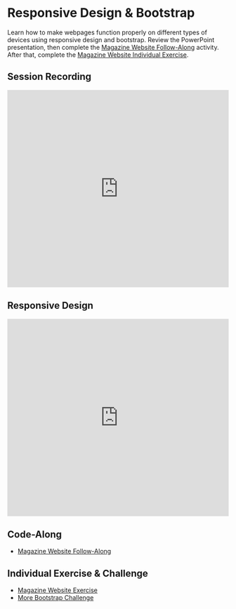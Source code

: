 # Responsive Design & Bootstrap
Learn how to make webpages function properly on different types of devices using responsive design and bootstrap. Review the PowerPoint presentation, then complete the [Magazine Website Follow-Along](MagazineWebsiteFollowAlongWithCode.md) activity. After that, complete the [Magazine Website Individual Exercise](MagazineWebsiteIndividual.md).

## Session Recording
<iframe width="100%" height="450px" src="https://www.youtube.com/embed/59_bdrxdz9E" frameborder="0" allow="accelerometer; autoplay; clipboard-write; encrypted-media; gyroscope; picture-in-picture" allowfullscreen></iframe>

## Responsive Design
<iframe src='https://view.officeapps.live.com/op/embed.aspx?src=https://hylandtechclub.com/web-101/Week08/ResponsiveDesign.pptx' width='100%' height='450px' frameborder='0'></iframe>

## Code-Along
- [Magazine Website Follow-Along](MagazineWebsiteFollowAlongWithCode.md)

## Individual Exercise & Challenge
- [Magazine Website Exercise](MagazineWebsiteIndividual.md)
- [More Bootstrap Challenge](MoreBootstrapChallenge.md)
